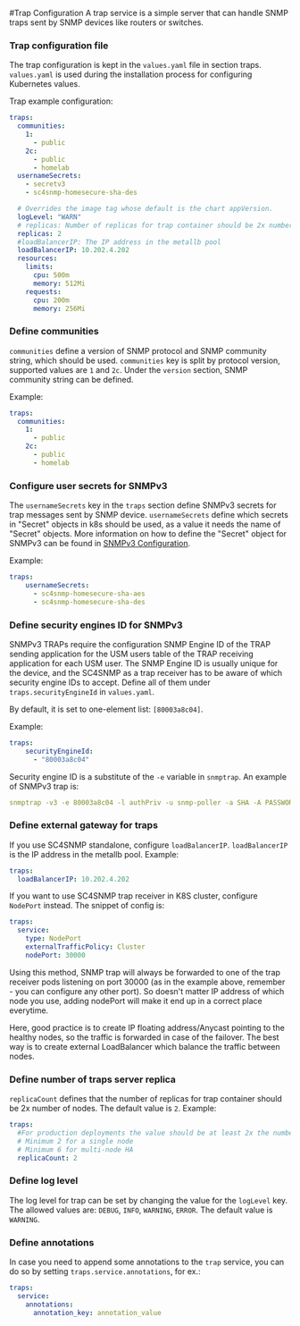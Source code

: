 #Trap Configuration
A trap service is a simple server that can handle SNMP traps sent by SNMP devices like routers or switches.   

### Trap configuration file

The trap configuration is kept in the `values.yaml` file in section traps.
`values.yaml` is used during the installation process for configuring Kubernetes values.

Trap example configuration:
```yaml
traps:
  communities:
    1:
      - public 
    2c:
      - public
      - homelab
  usernameSecrets:
    - secretv3
    - sc4snmp-homesecure-sha-des

  # Overrides the image tag whose default is the chart appVersion.
  logLevel: "WARN"
  # replicas: Number of replicas for trap container should be 2x number of nodes
  replicas: 2
  #loadBalancerIP: The IP address in the metallb pool
  loadBalancerIP: 10.202.4.202
  resources: 
    limits:
      cpu: 500m
      memory: 512Mi
    requests:
      cpu: 200m
      memory: 256Mi  
```

### Define communities 
`communities` define a version of SNMP protocol and SNMP community string, which should be used. 
`communities` key is split by protocol version, supported values are `1` and `2c`. Under the `version` section, SNMP community string can be defined. 

Example: 
```yaml
traps:
  communities:
    1:
      - public 
    2c:
      - public
      - homelab
```

### Configure user secrets for SNMPv3 
The `usernameSecrets` key in the `traps` section define SNMPv3 secrets for trap messages sent by SNMP device. `usernameSecrets` define which secrets 
in "Secret" objects in k8s should be used, as a value it needs the name of "Secret" objects. 
More information on how to define the "Secret" object for SNMPv3 can be found in [SNMPv3 Configuration](snmpv3-configuration.md).

Example:
```yaml
traps:
    usernameSecrets:
      - sc4snmp-homesecure-sha-aes
      - sc4snmp-homesecure-sha-des
```   

### Define security engines ID for SNMPv3

SNMPv3 TRAPs require the configuration SNMP Engine ID of the TRAP sending application for the USM users table of the TRAP receiving 
application for each USM user. The SNMP Engine ID is usually unique for the device, and the SC4SNMP as a trap receiver has to be aware of 
which security engine IDs to accept. Define all of them under `traps.securityEngineId` in `values.yaml`.

By default, it is set to one-element list: `[80003a8c04]`. 

Example:
```yaml
traps:
    securityEngineId: 
      - "80003a8c04"
```

Security engine ID is a substitute of the `-e` variable in `snmptrap`.
An example of SNMPv3 trap is:

```yaml
snmptrap -v3 -e 80003a8c04 -l authPriv -u snmp-poller -a SHA -A PASSWORD1 -x AES -X PASSWORD1 10.202.13.233 '' 1.3.6.1.2.1.2.2.1.1.1
```

### Define external gateway for traps

If you use SC4SNMP standalone, configure `loadBalancerIP`.
`loadBalancerIP` is the IP address in the metallb pool. 
Example:

```yaml
traps:
  loadBalancerIP: 10.202.4.202
```

If you want to use SC4SNMP trap receiver in K8S cluster, configure `NodePort` instead. The snippet of config is:

```yaml
traps:
  service: 
    type: NodePort
    externalTrafficPolicy: Cluster
    nodePort: 30000
```

Using this method, SNMP trap will always be forwarded to one of the trap receiver pods listening on port 30000 (as in the
example above, remember - you can configure any other port). So doesn't matter IP address of which node you use, adding
nodePort will make it end up in a correct place everytime. 

Here, good practice is to create IP floating address/Anycast pointing to the healthy nodes, so the traffic is forwarded in case of the
failover. The best way is to create external LoadBalancer which balance the traffic between nodes.

### Define number of traps server replica
`replicaCount` defines that the number of replicas for trap container should be 2x number of nodes. The default value is `2`. 
Example:
```yaml
traps:
  #For production deployments the value should be at least 2x the number of nodes
  # Minimum 2 for a single node
  # Minimum 6 for multi-node HA
  replicaCount: 2
```

### Define log level
The log level for trap can be set by changing the value for the `logLevel` key. The allowed values are: `DEBUG`, `INFO`, `WARNING`, `ERROR`. 
The default value is `WARNING`.

### Define annotations
In case you need to append some annotations to the `trap` service, you can do so by setting `traps.service.annotations`, for ex.:

```yaml
traps:
  service:
    annotations:
      annotation_key: annotation_value
```
